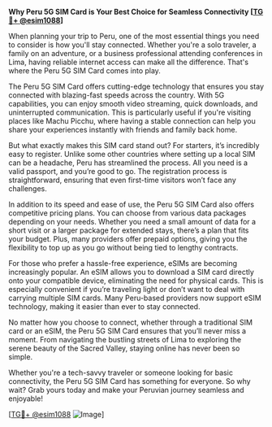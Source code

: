 **Why Peru 5G SIM Card is Your Best Choice for Seamless Connectivity [[TG💪+ @esim1088](https://t.me/s/esim1088)]**

When planning your trip to Peru, one of the most essential things you need to consider is how you'll stay connected. Whether you're a solo traveler, a family on an adventure, or a business professional attending conferences in Lima, having reliable internet access can make all the difference. That's where the Peru 5G SIM Card comes into play.

The Peru 5G SIM Card offers cutting-edge technology that ensures you stay connected with blazing-fast speeds across the country. With 5G capabilities, you can enjoy smooth video streaming, quick downloads, and uninterrupted communication. This is particularly useful if you're visiting places like Machu Picchu, where having a stable connection can help you share your experiences instantly with friends and family back home.

But what exactly makes this SIM card stand out? For starters, it’s incredibly easy to register. Unlike some other countries where setting up a local SIM can be a headache, Peru has streamlined the process. All you need is a valid passport, and you’re good to go. The registration process is straightforward, ensuring that even first-time visitors won’t face any challenges.

In addition to its speed and ease of use, the Peru 5G SIM Card also offers competitive pricing plans. You can choose from various data packages depending on your needs. Whether you need a small amount of data for a short visit or a larger package for extended stays, there’s a plan that fits your budget. Plus, many providers offer prepaid options, giving you the flexibility to top up as you go without being tied to lengthy contracts.

For those who prefer a hassle-free experience, eSIMs are becoming increasingly popular. An eSIM allows you to download a SIM card directly onto your compatible device, eliminating the need for physical cards. This is especially convenient if you’re traveling light or don’t want to deal with carrying multiple SIM cards. Many Peru-based providers now support eSIM technology, making it easier than ever to stay connected.

No matter how you choose to connect, whether through a traditional SIM card or an eSIM, the Peru 5G SIM Card ensures that you’ll never miss a moment. From navigating the bustling streets of Lima to exploring the serene beauty of the Sacred Valley, staying online has never been so simple.

Whether you're a tech-savvy traveler or someone looking for basic connectivity, the Peru 5G SIM Card has something for everyone. So why wait? Grab yours today and make your Peruvian journey seamless and enjoyable!

[[TG💪+ @esim1088](https://t.me/s/esim1088) ![Image](https://i.postimg.cc/Y0z9fWf4/image.png)]